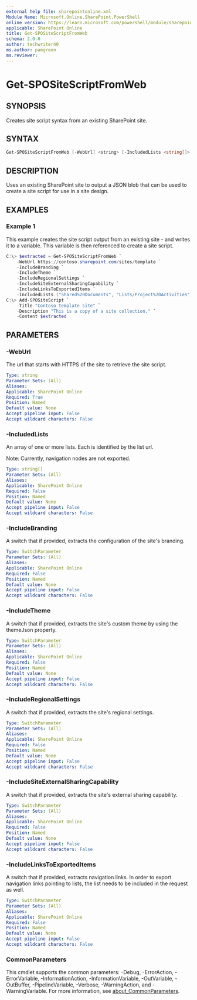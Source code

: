 ```yaml
---
external help file: sharepointonline.xml
Module Name: Microsoft.Online.SharePoint.PowerShell
online version: https://learn.microsoft.com/powershell/module/sharepoint-online/get-spositescriptfromweb
applicable: SharePoint Online
title: Get-SPOSiteScriptFromWeb
schema: 2.0.0
author: techwriter40
ms.author: pamgreen
ms.reviewer:
---
```


# Get-SPOSiteScriptFromWeb

## SYNOPSIS

Creates site script syntax from an existing SharePoint site.

## SYNTAX

```powershell
Get-SPOSiteScriptFromWeb [-WebUrl] <string> [-IncludedLists <string[]>] [-IncludeBranding] [-IncludeTheme] [-IncludeRegionalSettings] [-IncludeSiteExternalSharingCapability] [-IncludeLinksToExportedItems] [<CommonParameters>]
```

## DESCRIPTION

Uses an existing SharePoint site to output a JSON blob that can be used to create a site script for use in a site design.

## EXAMPLES

### Example 1

This example creates the site script output from an existing site - and writes it to a variable. This variable is then referenced to create a site script.

```powershell
C:\> $extracted = Get-SPOSiteScriptFromWeb `
    -WebUrl https://contoso.sharepoint.com/sites/template `
    -IncludeBranding `
    -IncludeTheme `
    -IncludeRegionalSettings `
    -IncludeSiteExternalSharingCapability `
    -IncludeLinksToExportedItems `
    -IncludedLists ("Shared%20Documents", "Lists/Project%20Activities")
C:\> Add-SPOSiteScript `
    -Title "Contoso template site" `
    -Description "This is a copy of a site collection." `
    -Content $extracted
```

## PARAMETERS

### -WebUrl

The url that starts with HTTPS of the site to retrieve the site script.

```yaml
Type: string
Parameter Sets: (All)
Aliases:
Applicable: SharePoint Online
Required: True
Position: Named
Default value: None
Accept pipeline input: False
Accept wildcard characters: False
```

### -IncludedLists

An array of one or more lists. Each is identified by the list url.

Note: Currently, navigation nodes are not exported.

```yaml
Type: string[]
Parameter Sets: (All)
Aliases:
Applicable: SharePoint Online
Required: False
Position: Named
Default value: None
Accept pipeline input: False
Accept wildcard characters: False
```

### -IncludeBranding

A switch that if provided, extracts the configuration of the site's branding.

```yaml
Type: SwitchParameter
Parameter Sets: (All)
Aliases:
Applicable: SharePoint Online
Required: False
Position: Named
Default value: None
Accept pipeline input: False
Accept wildcard characters: False
```

### -IncludeTheme

A switch that if provided, extracts the site's custom theme by using the themeJson property.

```yaml
Type: SwitchParameter
Parameter Sets: (All)
Aliases:
Applicable: SharePoint Online
Required: False
Position: Named
Default value: None
Accept pipeline input: False
Accept wildcard characters: False
```

### -IncludeRegionalSettings

A switch that if provided, extracts the site's regional settings.

```yaml
Type: SwitchParameter
Parameter Sets: (All)
Aliases:
Applicable: SharePoint Online
Required: False
Position: Named
Default value: None
Accept pipeline input: False
Accept wildcard characters: False
```

### -IncludeSiteExternalSharingCapability

A switch that if provided, extracts the site's external sharing capability.

```yaml
Type: SwitchParameter
Parameter Sets: (All)
Aliases:
Applicable: SharePoint Online
Required: False
Position: Named
Default value: None
Accept pipeline input: False
Accept wildcard characters: False
```

### -IncludeLinksToExportedItems

A switch that if provided, extracts navigation links. In order to export navigation links pointing to lists, the list needs to be included in the request as well.

```yaml
Type: SwitchParameter
Parameter Sets: (All)
Aliases:
Applicable: SharePoint Online
Required: False
Position: Named
Default value: None
Accept pipeline input: False
Accept wildcard characters: False
```

### CommonParameters

This cmdlet supports the common parameters: -Debug, -ErrorAction, -ErrorVariable, -InformationAction, -InformationVariable, -OutVariable, -OutBuffer, -PipelineVariable, -Verbose, -WarningAction, and -WarningVariable. For more information, see [about_CommonParameters](https://go.microsoft.com/fwlink/p/?LinkID=113216).
